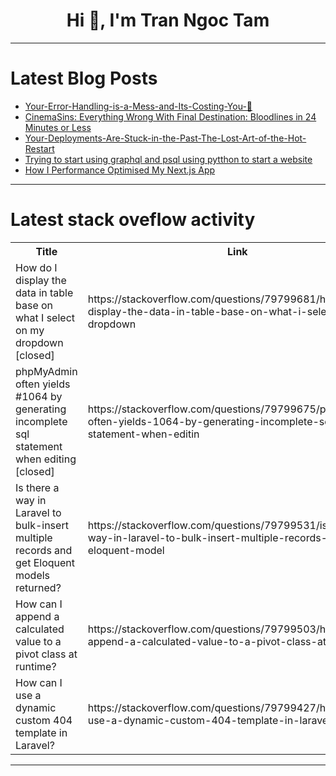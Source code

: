 <h1 align="center">Hi 👋, I'm Tran Ngoc Tam</h1>

---

# Latest Blog Posts 
<!-- BLOG-POST-LIST:START -->
- [Your-Error-Handling-is-a-Mess-and-Its-Costing-You-💸](https://dev.to/member_25c2e834/your-error-handling-is-a-mess-and-its-costing-you--4ep0)
- [CinemaSins: Everything Wrong With Final Destination: Bloodlines in 24 Minutes or Less](https://dev.to/popcorn_movies/cinemasins-everything-wrong-with-final-destination-bloodlines-in-24-minutes-or-less-3ana)
- [Your-Deployments-Are-Stuck-in-the-Past-The-Lost-Art-of-the-Hot-Restart](https://dev.to/member_875c0744/your-deployments-are-stuck-in-the-past-the-lost-art-of-the-hot-restart-3n2g)
- [Trying to start using graphql and psql using pytthon to start a website](https://dev.to/vatsalya_rabari_2ad492f38/trying-to-start-using-graphql-and-psql-using-pytthon-to-start-a-website-32in)
- [How I Performance Optimised My Next.js App](https://dev.to/rumendimov/how-i-performance-optimised-my-nextjs-app-3d56)
<!-- BLOG-POST-LIST:END -->

---

# Latest stack oveflow activity
<table>
  <tr><th>Title</th><th>Link</th></tr>
  <!-- STACKOVERFLOW:START --><tr><td>How do I display the data in table base on what I select on my dropdown [closed]</td><td>https://stackoverflow.com/questions/79799681/how-do-i-display-the-data-in-table-base-on-what-i-select-on-my-dropdown</td></tr><tr><td>phpMyAdmin often yields #1064 by generating incomplete sql statement when editing [closed]</td><td>https://stackoverflow.com/questions/79799675/phpmyadmin-often-yields-1064-by-generating-incomplete-sql-statement-when-editin</td></tr><tr><td>Is there a way in Laravel to bulk-insert multiple records and get Eloquent models returned?</td><td>https://stackoverflow.com/questions/79799531/is-there-a-way-in-laravel-to-bulk-insert-multiple-records-and-get-eloquent-model</td></tr><tr><td>How can I append a calculated value to a pivot class at runtime?</td><td>https://stackoverflow.com/questions/79799503/how-can-i-append-a-calculated-value-to-a-pivot-class-at-runtime</td></tr><tr><td>How can I use a dynamic custom 404 template in Laravel?</td><td>https://stackoverflow.com/questions/79799427/how-can-i-use-a-dynamic-custom-404-template-in-laravel</td></tr><!-- STACKOVERFLOW:END -->
</table>

---


